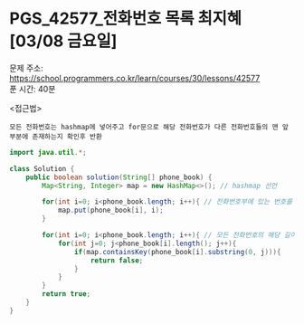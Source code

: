 #  PGS_42577_전화번호 목록 최지혜 [03/08  금요일] </br>
문제 주소: https://school.programmers.co.kr/learn/courses/30/lessons/42577 </br>
푼 시간: 40분 </br>

<접근법>
```
모든 전화번호는 hashmap에 넣어주고 for문으로 해당 전화번호가 다른 전화번호들의 맨 앞부분에 존재하는지 확인후 반환
```


```java
import java.util.*;

class Solution {
    public boolean solution(String[] phone_book) {
        Map<String, Integer> map = new HashMap<>(); // hashmap 선언

        for(int i=0; i<phone_book.length; i++){ // 전화번호부에 있는 번호를 map에 넣어줌
            map.put(phone_book[i], i);
        }

        for(int i=0; i<phone_book.length; i++){ // 모든 전화번호의 해당 길이만큼(같은 번호가) 다른 번호 맨 앞에도 존재하는지 확인
            for(int j=0; j<phone_book[i].length(); j++){
                if(map.containsKey(phone_book[i].substring(0, j))){
                    return false;
                }
            }
        }
        return true;
    }
}

```